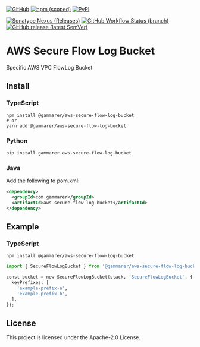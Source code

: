 [![GitHub](https://img.shields.io/github/license/yicr/aws-secure-flow-log-bucket?style=flat-square)](https://github.com/yicr/aws-secure-flow-log-bucket/blob/main/LICENSE)
[![npm (scoped)](https://img.shields.io/npm/v/@gammarer/aws-secure-flow-log-bucket?style=flat-square)](https://www.npmjs.com/package/@gammarer/aws-secure-flow-log-bucket)
[![PyPI](https://img.shields.io/pypi/v/gammarer.aws-secure-flow-log-bucket?style=flat-square)](https://pypi.org/project/gammarer.aws-secure-flow-log-bucket/)

<!-- [![Nuget](https://img.shields.io/nuget/v/Gammarer.CDK.AWS.SecureFlowLogBucket?style=flat-square)](https://www.nuget.org/packages/Gammarer.CDK.AWS.SecureFlowLogBucket/)  -->

[![Sonatype Nexus (Releases)](https://img.shields.io/nexus/r/com.gammarer/aws-secure-flow-log-bucket?server=https%3A%2F%2Fs01.oss.sonatype.org%2F&style=flat-square)](https://s01.oss.sonatype.org/content/repositories/releases/com/gammarer/aws-secure-flow-log-bucket/)
[![GitHub Workflow Status (branch)](https://img.shields.io/github/actions/workflow/status/yicr/aws-secure-flow-log-bucket/release.yml?branch=main&label=release&style=flat-square)](https://github.com/yicr/aws-secure-flow-log-bucket/actions/workflows/release.yml)
[![GitHub release (latest SemVer)](https://img.shields.io/github/v/release/yicr/aws-secure-flow-log-bucket?sort=semver&style=flat-square)](https://github.com/yicr/aws-secure-flow-log-bucket/releases)

# AWS Secure Flow Log Bucket

Specific AWS VPC FlowLog Bucket

## Install

### TypeScript

```shell
npm install @gammarer/aws-secure-flow-log-bucket
# or
yarn add @gammarer/aws-secure-flow-log-bucket
```

### Python

```shell
pip install gammarer.aws-secure-flow-log-bucket
```

### Java

Add the following to pom.xml:

```xml
<dependency>
  <groupId>com.gammarer</groupId>
  <artifactId>aws-secure-flow-log-bucket</artifactId>
</dependency>
```

## Example

### TypeScript

```shell
npm install @gammarer/aws-secure-flow-log-bucket
```

```python
import { SecureFlowLogBucket } from '@gammarer/aws-secure-flow-log-bucket';

const bucket = new SecureFlowLogBucket(stack, 'SecureFlowLogBucket', {
  keyPrefixes: [
    'example-prefix-a',
    'example-prefix-b',
  ],
});
```

## License

This project is licensed under the Apache-2.0 License.
